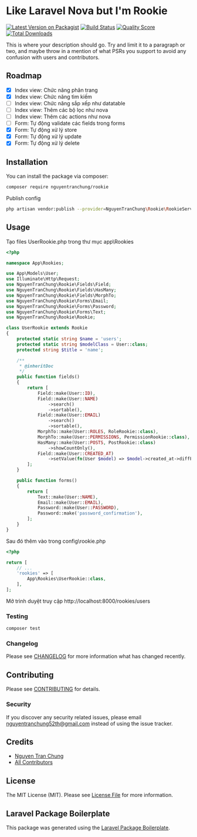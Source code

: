 # Like Laravel Nova but I'm Rookie

[![Latest Version on Packagist](https://img.shields.io/packagist/v/nguyentranchung/rookie.svg?style=flat-square)](https://packagist.org/packages/nguyentranchung/rookie)
[![Build Status](https://img.shields.io/travis/nguyentranchung/rookie/master.svg?style=flat-square)](https://travis-ci.org/nguyentranchung/rookie)
[![Quality Score](https://img.shields.io/scrutinizer/g/nguyentranchung/rookie.svg?style=flat-square)](https://scrutinizer-ci.com/g/nguyentranchung/rookie)
[![Total Downloads](https://img.shields.io/packagist/dt/nguyentranchung/rookie.svg?style=flat-square)](https://packagist.org/packages/nguyentranchung/rookie)

This is where your description should go. Try and limit it to a paragraph or two, and maybe throw in a mention of what PSRs you support to avoid any confusion with users and contributors.

## Roadmap

- [x] Index view: Chức năng phân trang
- [x] Index view: Chức năng tìm kiếm
- [ ] Index view: Chức năng sắp xếp như datatable
- [ ] Index view: Thêm các bộ lọc như nova
- [ ] Index view: Thêm các actions như nova
- [ ] Form: Tự động validate các fields trong forms
- [x] Form: Tự động xử lý store
- [x] Form: Tự động xử lý update
- [x] Form: Tự động xử lý delete

## Installation

You can install the package via composer:

```bash
composer require nguyentranchung/rookie
```

Publish config

```bash
php artisan vendor:publish --provider=NguyenTranChung\Rookie\RookieServiceProvider
```

## Usage

Tạo files UserRookie.php trong thư mục app\Rookies

```php
<?php

namespace App\Rookies;

use App\Models\User;
use Illuminate\Http\Request;
use NguyenTranChung\Rookie\Fields\Field;
use NguyenTranChung\Rookie\Fields\HasMany;
use NguyenTranChung\Rookie\Fields\MorphTo;
use NguyenTranChung\Rookie\Forms\Email;
use NguyenTranChung\Rookie\Forms\Password;
use NguyenTranChung\Rookie\Forms\Text;
use NguyenTranChung\Rookie\Rookie;

class UserRookie extends Rookie
{
    protected static string $name = 'users';
    protected static string $modelClass = User::class;
    protected string $title = 'name';

    /**
     * @inheritDoc
     */
    public function fields()
    {
        return [
            Field::make(User::ID),
            Field::make(User::NAME)
                ->search()
                ->sortable(),
            Field::make(User::EMAIL)
                ->search()
                ->sortable(),
            MorphTo::make(User::ROLES, RoleRookie::class),
            MorphTo::make(User::PERMISSIONS, PermissionRookie::class),
            HasMany::make(User::POSTS, PostRookie::class)
                ->showCountOnly(),
            Field::make(User::CREATED_AT)
                ->setValue(fn(User $model) => $model->created_at->diffForHumans()),
        ];
    }

    public function forms()
    {
        return [
            Text::make(User::NAME),
            Email::make(User::EMAIL),
            Password::make(User::PASSWORD),
            Password::make('password_confirmation'),
        ];
    }
}
```

Sau đó thêm vào trong config\rookie.php

```php
<?php

return [
    // ...
    'rookies' => [
        App\Rookies\UserRookie::class,
    ],
];
```

Mở trình duyệt truy cập http://localhost:8000/rookies/users

### Testing

```bash
composer test
```

### Changelog

Please see [CHANGELOG](CHANGELOG.md) for more information what has changed recently.

## Contributing

Please see [CONTRIBUTING](CONTRIBUTING.md) for details.

### Security

If you discover any security related issues, please email nguyentranchung52th@gmail.com instead of using the issue tracker.

## Credits

-   [Nguyen Tran Chung](https://github.com/nguyentranchung)
-   [All Contributors](../../contributors)

## License

The MIT License (MIT). Please see [License File](LICENSE.md) for more information.

## Laravel Package Boilerplate

This package was generated using the [Laravel Package Boilerplate](https://laravelpackageboilerplate.com).
